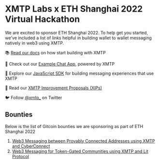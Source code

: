 # XMTP Labs x ETH Shanghai 2022 Virtual Hackathon

We are excited to sponsor ETH Shanghai 2022. To help get you started, we've included a list of links helpful in building wallet to wallet messaging natively in web3 using XMTP.

📚 [Read our docs](https://docs.xmtp.org/) on how start building with XMTP

💬 Check out our [Example Chat App](https://github.com/xmtp/example-chat-react), powered by XMTP

💾 Explore our [JavaScript SDK](https://github.com/xmtp/xmtp-js) for building messaging experiences that use XMTP

📜 Read our [XMTP Improvement Proposals (XIPs)](https://github.com/xmtp/XIPs)

🐦 Follow [@xmtp_](https://twitter.com/xmtp_) on Twitter

## Bounties
Below is the list of Gitcoin bounties we are sponsoring as part of ETH Shanghai 2022

1. [Web3 Messaging between Provably Connected Addresses using XMTP and CyberConnect](https://github.com/xmtp-labs/ethshanghai-2022/issues/1)
2. [Web3 Messaging for Token-Gated Communities using XMTP and Lit Protocol](https://github.com/xmtp-labs/ethshanghai-2022/issues/2)

